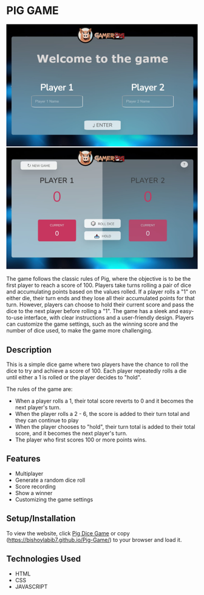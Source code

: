 # PIG GAME

![Pig_Game](https://raw.githubusercontent.com/BishoyLabib7/Pig-Game/main/images/Pig%20Game%201.jpg)
![Pig_Game](https://raw.githubusercontent.com/BishoyLabib7/Pig-Game/main/images/Pig%20Game%202.jpg)

The game follows the classic rules of Pig, where the objective is to be the first player to reach a score of 100.
Players take turns rolling a pair of dice and accumulating points based on the values rolled. If a player rolls a "1" on either die, their turn ends and they lose all their accumulated points for that turn. However, players can choose to hold their current score and pass the dice to the next player before rolling a "1".
The game has a sleek and easy-to-use interface, with clear instructions and a user-friendly design. Players can customize the game settings, such as the winning score and the number of dice used, to make the game more challenging.

## Description

This is a simple dice game where two players have the chance to roll the dice to try and achieve a score of 100. Each player repeatedly rolls a die until either a 1 is rolled or the player decides to "hold".

The rules of the game are:

- When a player rolls a 1, their total score reverts to 0 and it becomes the next player's turn.
- When the player rolls a 2 - 6, the score is added to their turn total and they can continue to play
- When the player chooses to "hold", their turn total is added to their total score, and it becomes the next player's turn.
- The player who first scores 100 or more points wins.

## Features

- Multiplayer
- Generate a random dice roll
- Score recording
- Show a winner
- Customizing the game settings

## Setup/Installation

To view the website, click [Pig Dice Game](https://bishoylabib7.github.io/Pig-Game/) or copy (https://bishoylabib7.github.io/Pig-Game/) to your browser and load it.

## Technologies Used

- HTML
- CSS
- JAVASCRIPT
